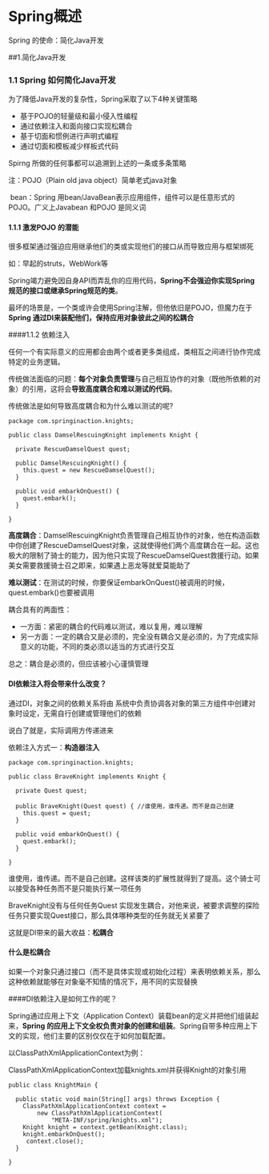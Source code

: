 # Spring概述

Spring 的使命：简化Java开发

##1.简化Java开发

### 1.1 Spring 如何简化Java开发

为了降低Java开发的复杂性，Spring采取了以下4种关键策略

- 基于POJO的轻量级和最小侵入性编程
- 通过依赖注入和面向接口实现松耦合
- 基于切面和惯例进行声明式编程
- 通过切面和模板减少样板式代码

Spirng 所做的任何事都可以追溯到上述的一条或多条策略

注：POJO（Plain old java object）简单老式java对象

​	bean：Spring 用bean/JavaBean表示应用组件，组件可以是任意形式的POJO。广义上Javabean 和POJO 是同义词

#### 1.1.1  激发POJO 的潜能

很多框架通过强迫应用继承他们的类或实现他们的接口从而导致应用与框架绑死

如：早起的struts，WebWork等

Spring竭力避免因自身API而弄乱你的应用代码，**Spring不会强迫你实现Spring规范的接口或继承Spring规范的类**。

最坏的场景是，一个类或许会使用Spring注解，但他依旧是POJO，但魔力在于**Spring 通过DI来装配他们，保持应用对象彼此之间的松耦合**

####1.1.2 依赖注入

任何一个有实际意义的应用都会由两个或者更多类组成，类相互之间进行协作完成特定的业务逻辑。

传统做法面临的问题：**每个对象负责管理**与自己相互协作的对象（既他所依赖的对象）的引用，这将会**导致高度耦合和难以测试的代码**。

传统做法是如何导致高度耦合和为什么难以测试的呢?

```
package com.springinaction.knights;

public class DamselRescuingKnight implements Knight {

  private RescueDamselQuest quest;

  public DamselRescuingKnight() {
    this.quest = new RescueDamselQuest();	
  }

  public void embarkOnQuest() {
    quest.embark();
  }

}
```

**高度耦合**：DamselRescuingKnight负责管理自己相互协作的对象，他在构造函数中你创建了RescueDamselQuest对象，这就使得他们两个高度耦合在一起。这也极大的限制了骑士的能力，因为他只实现了RescueDamselQuest救援行动。如果美女需要救援骑士召之即来，如果遇上恶龙等就爱莫能助了

**难以测试**：在测试的时候，你要保证embarkOnQuest()被调用的时候，quest.embark()也要被调用



耦合具有的两面性：

- 一方面：紧密的耦合的代码难以测试，难以复用，难以理解
- 另一方面：一定的耦合又是必须的，完全没有耦合又是必须的，为了完成实际意义的功能，不同的类必须以适当的方式进行交互

总之：耦合是必须的，但应该被小心谨慎管理

#### DI依赖注入将会带来什么改变？

通过DI，对象之间的依赖关系将由 系统中负责协调各对象的第三方组件中创建对象时设定，无需自行创建或管理他们的依赖

说白了就是，实际调用方传递进来

依赖注入方式一：**构造器注入**

```
package com.springinaction.knights;

public class BraveKnight implements Knight {

  private Quest quest;

  public BraveKnight(Quest quest) {	//谁使用，谁传递。而不是自己创建
    this.quest = quest;
  }

  public void embarkOnQuest() {
    quest.embark();
  }

}
```

谁使用，谁传递。而不是自己创建。这样该类的扩展性就得到了提高。这个骑士可以接受各种任务而不是只能执行某一项任务

BraveKnight没有与任何任务Quest 实现发生耦合，对他来说，被要求调整的探险任务只要实现Quest接口，那么具体哪种类型的任务就无关紧要了

这就是DI带来的最大收益：**松耦合**

#### 什么是松耦合

如果一个对象只通过接口（而不是具体实现或初始化过程）来表明依赖关系，那么这种依赖就能够在对象毫不知情的情况下，用不同的实现替换

####DI依赖注入是如何工作的呢？

Spring通过应用上下文（Application Context）装载bean的定义并把他们组装起来，**Spring 的应用上下文全权负责对象的创建和组装**。Spring自带多种应用上下文的实现，他们主要的区别仅仅在于如何加载配置。

以ClassPathXmlApplicationContext为例：

ClassPathXmlApplicationContext加载knights.xml并获得Knight的对象引用

```
public class KnightMain {

  public static void main(String[] args) throws Exception {
    ClassPathXmlApplicationContext context =	
        new ClassPathXmlApplicationContext(
            "META-INF/spring/knights.xml");
    Knight knight = context.getBean(Knight.class);	
    knight.embarkOnQuest();	
     context.close();
  }

}
```


